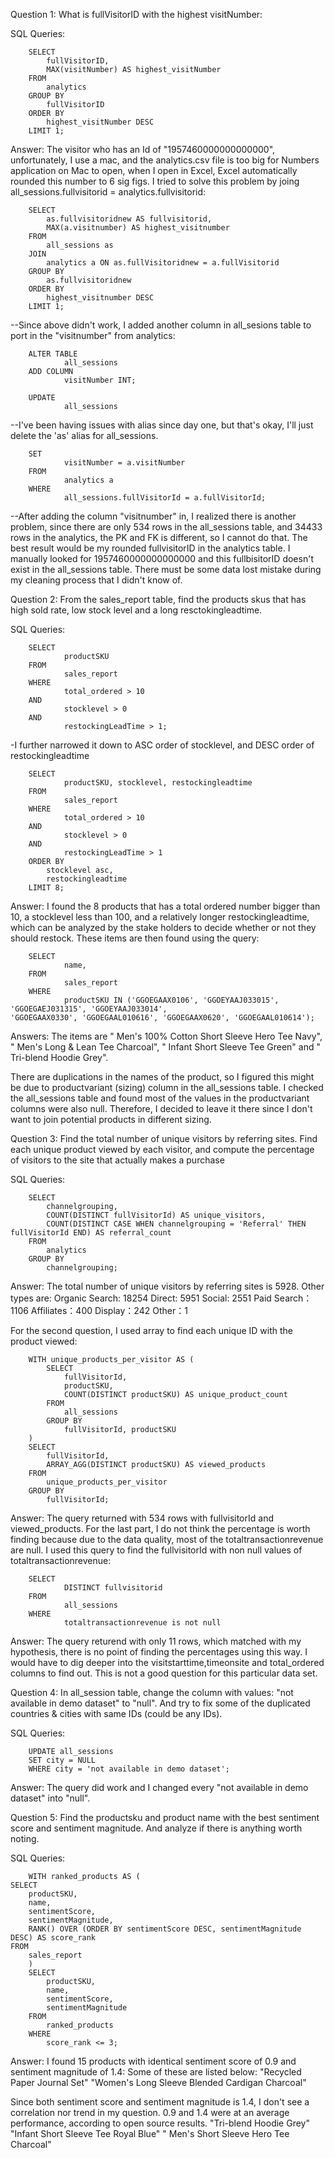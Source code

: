Question 1: 
What is fullVisitorID with the highest visitNumber:

SQL Queries:

        SELECT
            fullVisitorID,
            MAX(visitNumber) AS highest_visitNumber
        FROM
            analytics
        GROUP BY
            fullVisitorID
        ORDER BY
            highest_visitNumber DESC
        LIMIT 1;

Answer: 
The visitor who has an Id of "1957460000000000000", unfortunately, I use a mac, and the analytics.csv file is too big for Numbers application on Mac to open, when I open in Excel, Excel automatically rounded this number to 6 sig figs. I tried to solve this problem by joing all_sessions.fullvisitorid = analytics.fullvisitorid:

        SELECT
            as.fullvisitoridnew AS fullvisitorid,
            MAX(a.visitnumber) AS highest_visitnumber   
        FROM
            all_sessions as
        JOIN
            analytics a ON as.fullVisitoridnew = a.fullVisitorid
        GROUP BY
            as.fullvisitoridnew
        ORDER BY
            highest_visitnumber DESC
        LIMIT 1;

--Since above didn't work, I added another column in all_sesions table to port in the "visitnumber" from analytics:
       
        ALTER TABLE 
                all_sessions
        ADD COLUMN 
                visitNumber INT;

        UPDATE 
                all_sessions 
--I've been having issues with alias since day one, but that's okay, I'll just delete the 'as' alias for all_sessions.

        SET 
                visitNumber = a.visitNumber
        FROM 
                analytics a
        WHERE 
                all_sessions.fullVisitorId = a.fullVisitorId;

--After adding the column "visitnumber" in, I realized there is another problem, since there are only 534 rows in the all_sessions table, and 34433 rows in the analytics, the PK and FK is different, so I cannot do that. The best result would be my rounded fullvisitorID in the analytics table. I manually looked for 1957460000000000000 and this fullbisitorID doesn't exist in the all_sessions table. There must be some data lost mistake during my cleaning process that I didn't know of.

Question 2: From the sales_report table, find the products skus that has high sold rate, low stock level and a long resctokingleadtime. 

SQL Queries:

        SELECT 
                productSKU
        FROM 
                sales_report
        WHERE 
                total_ordered > 10 
        AND 
                stocklevel > 0
        AND 
                restockingLeadTime > 1;
                
-I further narrowed it down to ASC order of stocklevel, and DESC order of restockingleadtime

        SELECT 
                productSKU, stocklevel, restockingleadtime
        FROM 
                sales_report
        WHERE 
                total_ordered > 10 
        AND 
                stocklevel > 0
        AND 
                restockingLeadTime > 1
        ORDER BY 
        	stocklevel asc,
        	restockingleadtime
        LIMIT 8;

Answer:
I found the 8 products that has a total ordered number bigger than 10, a stocklevel less than 100, and a relatively longer restockingleadtime, which can be analyzed by the stake holders to decide whether or not they should restock. These items are then found using the query:

        SELECT 
                name, 
        FROM 
                sales_report
        WHERE 
                productSKU IN ('GGOEGAAX0106', 'GGOEYAAJ033015', 'GGOEGAEJ031315', 'GGOEYAAJ033014',                             'GGOEGAAX0330', 'GGOEGAAL010616', 'GGOEGAAX0620', 'GGOEGAAL010614');

Answers:
The items are " Men's 100% Cotton Short Sleeve Hero Tee Navy", " Men's Long & Lean Tee Charcoal", " Infant Short Sleeve Tee Green" and " Tri-blend Hoodie Grey". 

There are duplications in the names of the product, so I figured this might be due to productvariant (sizing) column in the all_sessions table. I checked the all_sessions table and found most of the values in the productvariant columns were also null. Therefore, I decided to leave it there since I don't want to join potential products in different sizing.



Question 3: Find the total number of unique visitors by referring sites. Find each unique product viewed by each visitor, and compute the percentage of visitors to the site that actually makes a purchase

SQL Queries:

        SELECT
            channelgrouping,
            COUNT(DISTINCT fullVisitorId) AS unique_visitors,
            COUNT(DISTINCT CASE WHEN channelgrouping = 'Referral' THEN     fullVisitorId END) AS referral_count
        FROM
            analytics
        GROUP BY
            channelgrouping;
        	
Answer:
The total number of unique visitors by referring sites is 5928.
Other types are:
Organic Search: 18254
Direct: 5951
Social: 2551
Paid Search：1106
Affiliates：400
Display：242
Other：1 

For the second question, I used array to find each unique ID with the product viewed:

        WITH unique_products_per_visitor AS (
            SELECT
                fullVisitorId,
                productSKU,
                COUNT(DISTINCT productSKU) AS unique_product_count
            FROM
                all_sessions
            GROUP BY
                fullVisitorId, productSKU
        )
        SELECT
            fullVisitorId,
            ARRAY_AGG(DISTINCT productSKU) AS viewed_products
        FROM
            unique_products_per_visitor
        GROUP BY
            fullVisitorId;

Answer:
The query returned with 534 rows with fullvisitorId and viewed_products. For the last part, I do not think the percentage is worth finding because due to the data quality, most of the totaltransactionrevenue are null. I used this query to find the fullvisitorId with non null values of totaltransactionrevenue:

        SELECT 
                DISTINCT fullvisitorid
        FROM 
                all_sessions
        WHERE 
                totaltransactionrevenue is not null
Answer:
The query returend with only 11 rows, which matched with my hypothesis, there is no point of finding the percentages using this way. I would have to dig deeper into the visitstarttime,timeonsite and total_ordered columns to find out. This is not a good question for this particular data set.

Question 4: In all_session table, change the column with values: "not available in demo dataset" to "null". And try to fix some of the duplicated countries & cities with same IDs (could be any IDs).

SQL Queries:

        UPDATE all_sessions
        SET city = NULL
        WHERE city = 'not available in demo dataset';

Answer:
The query did work and I changed every "not available in demo dataset" into "null".


Question 5: Find the productsku and product name with the best sentiment score and sentiment magnitude. And analyze if there is anything worth noting.

SQL Queries:

        WITH ranked_products AS (
    SELECT
        productSKU,
        name,
        sentimentScore,
        sentimentMagnitude,
        RANK() OVER (ORDER BY sentimentScore DESC, sentimentMagnitude DESC) AS score_rank
    FROM
        sales_report
        )
        SELECT
            productSKU,
            name,
            sentimentScore,
            sentimentMagnitude
        FROM
            ranked_products
        WHERE
            score_rank <= 3;

Answer: 
I found 15 products with identical sentiment score of 0.9 and sentiment magnitude of 1.4:
Some of these are listed below:
"Recycled Paper Journal Set"
"Women's Long Sleeve Blended Cardigan Charcoal"

Since both sentiment score and sentiment magnitude is 1.4, I don't see a correlation nor trend in my question. 0.9 and 1.4 were at an average performance, according to open source results.
"Tri-blend Hoodie Grey"
"Infant Short Sleeve Tee Royal Blue"
" Men's Short Sleeve Hero Tee Charcoal"
